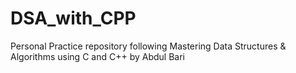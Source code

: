 # DSA_with_CPP
Personal Practice repository following Mastering Data Structures &amp; Algorithms using C and C++ by Abdul Bari
